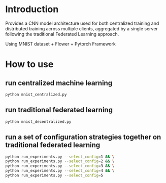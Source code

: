 # Introduction
Provides a CNN model architecture used for both centralized training and distributed training across multiple clients, aggregated by a single server following the traditional Federated Learning approach.

Using MNIST dataset + Flower + Pytorch Framework

# How to use
## run centralized machine learning
`python mnist_centralized.py`

## run traditional federated learning
`python mnist_decentralized.py`

## run a set of configuration strategies together on traditional federated learning
```bash
python run_experiments.py --select_config=1 && \
python run_experiments.py --select_config=2 && \
python run_experiments.py --select_config=3 && \
python run_experiments.py --select_config=4 && \
python run_experiments.py --select_config=5
```
